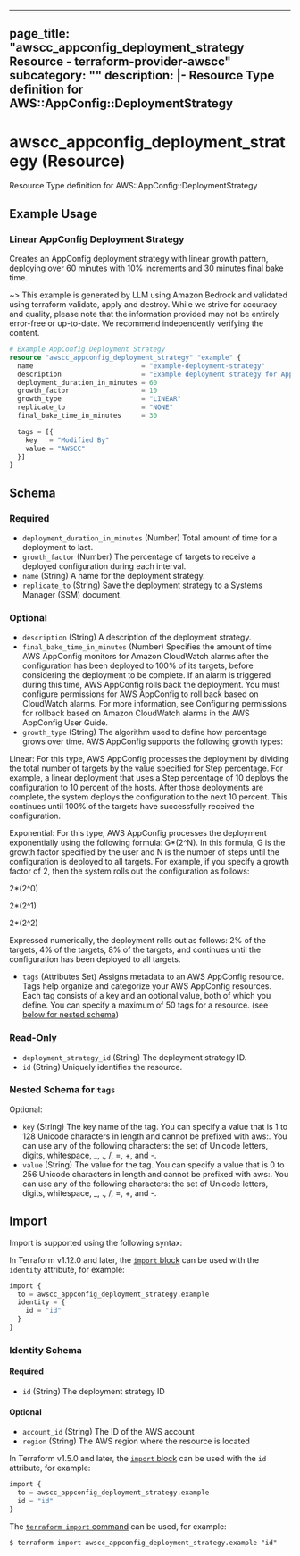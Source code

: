 
---
page_title: "awscc_appconfig_deployment_strategy Resource - terraform-provider-awscc"
subcategory: ""
description: |-
  Resource Type definition for AWS::AppConfig::DeploymentStrategy
---

# awscc_appconfig_deployment_strategy (Resource)

Resource Type definition for AWS::AppConfig::DeploymentStrategy

## Example Usage

### Linear AppConfig Deployment Strategy

Creates an AppConfig deployment strategy with linear growth pattern, deploying over 60 minutes with 10% increments and 30 minutes final bake time.

~> This example is generated by LLM using Amazon Bedrock and validated using terraform validate, apply and destroy. While we strive for accuracy and quality, please note that the information provided may not be entirely error-free or up-to-date. We recommend independently verifying the content.

```terraform
# Example AppConfig Deployment Strategy
resource "awscc_appconfig_deployment_strategy" "example" {
  name                           = "example-deployment-strategy"
  description                    = "Example deployment strategy for AppConfig"
  deployment_duration_in_minutes = 60
  growth_factor                  = 10
  growth_type                    = "LINEAR"
  replicate_to                   = "NONE"
  final_bake_time_in_minutes     = 30

  tags = [{
    key   = "Modified By"
    value = "AWSCC"
  }]
}
```

<!-- schema generated by tfplugindocs -->
## Schema

### Required

- `deployment_duration_in_minutes` (Number) Total amount of time for a deployment to last.
- `growth_factor` (Number) The percentage of targets to receive a deployed configuration during each interval.
- `name` (String) A name for the deployment strategy.
- `replicate_to` (String) Save the deployment strategy to a Systems Manager (SSM) document.

### Optional

- `description` (String) A description of the deployment strategy.
- `final_bake_time_in_minutes` (Number) Specifies the amount of time AWS AppConfig monitors for Amazon CloudWatch alarms after the configuration has been deployed to 100% of its targets, before considering the deployment to be complete. If an alarm is triggered during this time, AWS AppConfig rolls back the deployment. You must configure permissions for AWS AppConfig to roll back based on CloudWatch alarms. For more information, see Configuring permissions for rollback based on Amazon CloudWatch alarms in the AWS AppConfig User Guide.
- `growth_type` (String) The algorithm used to define how percentage grows over time. AWS AppConfig supports the following growth types:

Linear: For this type, AWS AppConfig processes the deployment by dividing the total number of targets by the value specified for Step percentage. For example, a linear deployment that uses a Step percentage of 10 deploys the configuration to 10 percent of the hosts. After those deployments are complete, the system deploys the configuration to the next 10 percent. This continues until 100% of the targets have successfully received the configuration.

Exponential: For this type, AWS AppConfig processes the deployment exponentially using the following formula: G*(2^N). In this formula, G is the growth factor specified by the user and N is the number of steps until the configuration is deployed to all targets. For example, if you specify a growth factor of 2, then the system rolls out the configuration as follows:

2*(2^0)

2*(2^1)

2*(2^2)

Expressed numerically, the deployment rolls out as follows: 2% of the targets, 4% of the targets, 8% of the targets, and continues until the configuration has been deployed to all targets.
- `tags` (Attributes Set) Assigns metadata to an AWS AppConfig resource. Tags help organize and categorize your AWS AppConfig resources. Each tag consists of a key and an optional value, both of which you define. You can specify a maximum of 50 tags for a resource. (see [below for nested schema](#nestedatt--tags))

### Read-Only

- `deployment_strategy_id` (String) The deployment strategy ID.
- `id` (String) Uniquely identifies the resource.

<a id="nestedatt--tags"></a>
### Nested Schema for `tags`

Optional:

- `key` (String) The key name of the tag. You can specify a value that is 1 to 128 Unicode characters in length and cannot be prefixed with aws:. You can use any of the following characters: the set of Unicode letters, digits, whitespace, _, ., /, =, +, and -.
- `value` (String) The value for the tag. You can specify a value that is 0 to 256 Unicode characters in length and cannot be prefixed with aws:. You can use any of the following characters: the set of Unicode letters, digits, whitespace, _, ., /, =, +, and -.

## Import

Import is supported using the following syntax:

In Terraform v1.12.0 and later, the [`import` block](https://developer.hashicorp.com/terraform/language/import) can be used with the `identity` attribute, for example:

```terraform
import {
  to = awscc_appconfig_deployment_strategy.example
  identity = {
    id = "id"
  }
}
```

<!-- schema generated by tfplugindocs -->
### Identity Schema

#### Required

- `id` (String) The deployment strategy ID

#### Optional

- `account_id` (String) The ID of the AWS account
- `region` (String) The AWS region where the resource is located

In Terraform v1.5.0 and later, the [`import` block](https://developer.hashicorp.com/terraform/language/import) can be used with the `id` attribute, for example:

```terraform
import {
  to = awscc_appconfig_deployment_strategy.example
  id = "id"
}
```

The [`terraform import` command](https://developer.hashicorp.com/terraform/cli/commands/import) can be used, for example:

```shell
$ terraform import awscc_appconfig_deployment_strategy.example "id"
```
